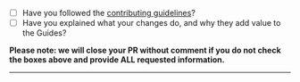 - [ ] Have you followed the [contributing guidelines](https://github.com/umentor/biwa/blob/master/.github/CODE_OF_CONDUCT.md)?
- [ ] Have you explained what your changes do, and why they add value to the Guides?

**Please note: we will close your PR without comment if you do not check the boxes above and provide ALL requested information.**

-----
